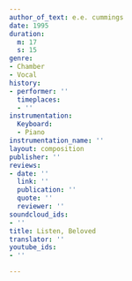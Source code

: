 ```yaml
---
author_of_text: e.e. cummings
date: 1995
duration:
  m: 17
  s: 15
genre:
- Chamber
- Vocal
history:
- performer: ''
  timeplaces:
  - ''
instrumentation:
  Keyboard:
  - Piano
instrumentation_name: ''
layout: composition
publisher: ''
reviews:
- date: ''
  link: ''
  publication: ''
  quote: ''
  reviewer: ''
soundcloud_ids:
- ''
title: Listen, Beloved
translator: ''
youtube_ids:
- ''

---
```

